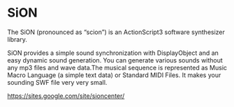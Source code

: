 SiON
====
The SiON (pronounced as “scion”) is an ActionScript3 software synthesizer library.

SiON provides a simple sound synchronization with DisplayObject and an easy dynamic sound generation. You can generate various sounds without any mp3 files and wave data.The musical sequence is represented as Music Macro Language (a simple text data) or Standard MIDI Files. It makes your sounding SWF file very very small.

https://sites.google.com/site/sioncenter/

